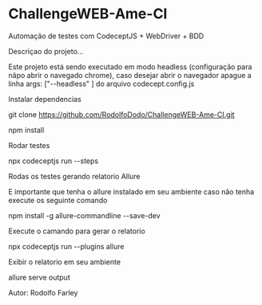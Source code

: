 # ChallengeWEB-Ame-CI


Automação de testes com CodeceptJS + WebDriver + BDD

Descriçao do projeto...

Este projeto está sendo executado em modo headless (configuração para nãpo abrir o navegado chrome), caso desejar abrir o navegador apague a linha args: ["--headless" ]
do arquivo codecept.config.js

Instalar dependencias

git clone https://github.com/RodolfoDodo/ChallengeWEB-Ame-CI.git

npm install

Rodar testes

npx codeceptjs run --steps

Rodas os testes gerando relatorio Allure

E importante que tenha o allure instalado em seu ambiente caso não tenha execute os seguinte comando

npm install -g allure-commandline --save-dev

Execute o camando para gerar o relatorio

npx codeceptjs run --plugins allure

Exibir o relatorio em seu ambiente 

allure serve output

Autor: Rodolfo Farley
